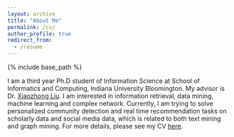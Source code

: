 ```yaml
---
layout: archive
title: "About Me"
permalink: /cv/
author_profile: true
redirect_from:
  - /resume
---
```


{% include base_path %}

I am a third year Ph.D student of Information Science at School of Informatics and Computing, Indiana University Bloomington. My advisor is Dr. [Xiaozhong Liu](http://scholarwiki.indiana.edu/homepage/index.html). I am interested in information retrieval, data mining, machine learning and complex network. Currently, I am trying to solve personalized community detection and real time recommendation tasks on scholarly data and social media data, which is related to both text mining and graph mining. For more details, please see my CV [here](files/cv.pdf).